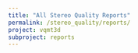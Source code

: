 ```yaml
---
title: "All Stereo Quality Reports"
permalink: /stereo_quality/reports/
project: vqmt3d
subproject: reports
---
```

